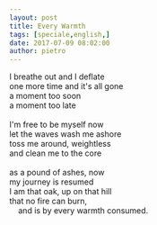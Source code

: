 ```yaml
---
layout: post
title: Every Warmth
tags: [speciale,english,]
date: 2017-07-09 08:02:00
author: pietro
---
```

I breathe out and I deflate<br/>one more time and it's all gone<br/>a moment too soon<br/>a moment too late<br/><br/>I'm free to be myself now<br/>let the waves wash me ashore<br/>toss me around, weightless<br/>and clean me to the core<br/><br/>as a pound of ashes, now<br/>my journey is resumed<br/>I am that oak, up on that hill<br/>that no fire can burn,<br/>&nbsp; &nbsp; and is by every warmth consumed.
